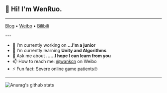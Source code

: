 ## 👋 Hi! I'm WenRuo.

---
<p>
  <a href="https://blog.csdn.net/wankcn">Blog</a> •
  <a href="https://weibo.com/wankcn">Weibo</a> •
  <a href="https://space.bilibili.com/86825670">Bilibili</a>
</p>
---

- 🔭 I’m currently working on **...I'm a junior**
- 🌱 I’m currently learning **Unity and Algorithms**
- 💬 Ask me about **......I hope I can learn from you**
- 📫 How to reach me: [@wankcn](https://weibo.com/wankcn) on Weibo
- ⚡ Fun fact: Severe online game patients🙄️

---

![Anurag's github stats](https://github-readme-stats.vercel.app/api?username=wankcn&show_icons=true&theme=cobalt)

